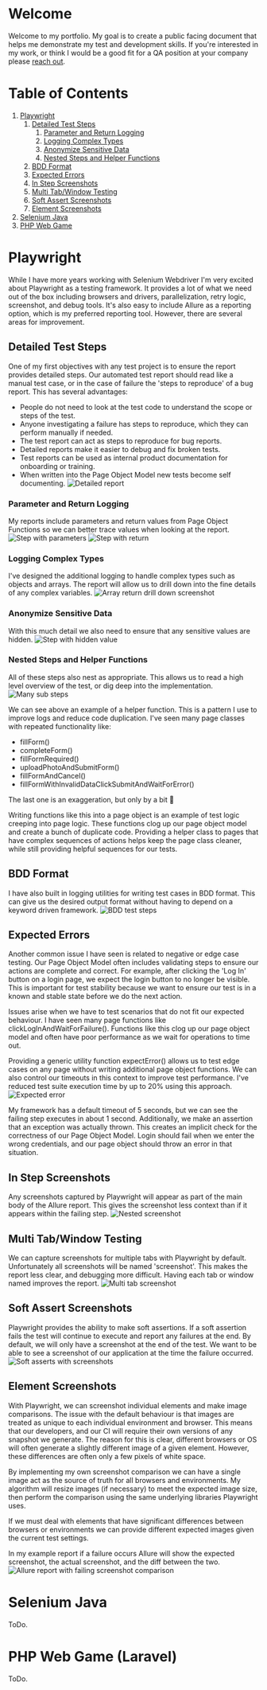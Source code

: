 # Welcome
Welcome to my portfolio. My goal is to create a public facing document that helps me demonstrate my test and development
skills. If you're interested in my work, or think I would be a good fit for a QA position at your company please [reach
out](www.linkedin.com/in/david-ryan-447a23169).

# Table of Contents
1. [Playwright](#playwright)
   1. [Detailed Test Steps](#detailed-test-steps)
      1. [Parameter and Return Logging](#parameter-and-return-logging)
      2. [Logging Complex Types](#logging-complex-types)
      3. [Anonymize Sensitive Data](#anonymize-sensitive-data)
      4. [Nested Steps and Helper Functions](#nested-steps-and-helper-functions)
   2. [BDD Format](#bdd-format)
   3. [Expected Errors](#expected-errors)
   4. [In Step Screenshots](#in-step-screenshots)
   5. [Multi Tab/Window Testing](#multi-tabwindow-testing)
   6. [Soft Assert Screenshots](#soft-assert-screenshots)
   7. [Element Screenshots](#element-screenshots)
2. [Selenium Java](#selenium-java)
3. [PHP Web Game](#php-web-game-laravel)

# Playwright
While I have more years working with Selenium Webdriver I'm very excited about Playwright as a testing framework. It
provides a lot of what we need out of the box including browsers and drivers, parallelization, retry logic, screenshot,
and debug tools. It's also easy to include Allure as a reporting option, which is my preferred reporting tool. However,
there are several areas for improvement.

## Detailed Test Steps
One of my first objectives with any test project is to ensure the report provides detailed steps. Our automated test
report should read like a manual test case, or in the case of failure the 'steps to reproduce' of a bug report. This
has several advantages:
- People do not need to look at the test code to understand the scope or steps of the test.
- Anyone investigating a failure has steps to reproduce, which they can perform manually if needed.
- The test report can act as steps to reproduce for bug reports.
- Detailed reports make it easier to debug and fix broken tests.
- Test reports can be used as internal product documentation for onboarding or training.
- When written into the Page Object Model new tests become self documenting.
![Detailed report](/resources/detailedReport.png)

### Parameter and Return Logging
My reports include parameters and return values from Page Object Functions so we can better trace values when looking
at the report.
![Step with parameters](/resources/logParameters.png "Step Parameters")
![Step with return](/resources/logReturnValues.png "Step Return")

### Logging Complex Types
I've designed the additional logging to handle complex types such as objects and arrays. The report will allow us to
drill down into the fine details of any complex variables.
![Array return drill down screenshot](/resources/returnArray.png)

### Anonymize Sensitive Data
With this much detail we also need to ensure that any sensitive values are hidden.
![Step with hidden value](/resources/hideSensitiveStrings.png "Hidden Value")

### Nested Steps and Helper Functions
All of these steps also nest as appropriate. This allows us to read a high level overview of the test, or dig deep into
the implementation.
![Many sub steps](/resources/manySubSteps.png)

We can see above an example of a helper function. This is a pattern I use to improve logs and reduce code duplication.
I've seen many page classes with repeated functionality like:
- fillForm()
- completeForm()
- fillFormRequired()
- uploadPhotoAndSubmitForm()
- fillFormAndCancel()
- fillFormWithInvalidDataClickSubmitAndWaitForError()

The last one is an exaggeration, but only by a bit 😬

Writing functions like this into a page object is an example of
test logic creeping into page logic. These functions clog up our page object model and create a bunch of duplicate code.
Providing a helper class to pages that have complex sequences of actions helps keep the page class cleaner, while still
providing helpful sequences for our tests.

## BDD Format
I have also built in logging utilities for writing test cases in BDD format. This can give us the desired output format
without having to depend on a keyword driven framework.
![BDD test steps](/resources/bddFormat.png)

## Expected Errors
Another common issue I have seen is related to negative or edge case testing. Our Page Object Model often includes
validating steps to ensure our actions are complete and correct. For example, after clicking the 'Log In' button on
a login page, we expect the login button to no longer be visible. This is important for test stability because we want
to ensure our test is in a known and stable state before we do the next action.

Issues arise when we have to test scenarios that do not fit our expected behaviour. I have seen many page functions like
clickLogInAndWaitForFailure(). Functions like this clog up our page object model and often have poor performance as we
wait for operations to time out.

Providing a generic utility function expectError() allows us to test edge cases on any page without writing additional
page object functions. We can also control our timeouts in this context to improve test performance. I've reduced test
suite execution time by up to 20% using this approach.
![Expected error](/resources/expectError.png)

My framework has a default timeout of 5 seconds, but we can see the failing step executes in about 1 second.
Additionally, we make an assertion that an exception was actually thrown. This creates an implicit check for the
correctness of our Page Object Model. Login should fail when we enter the wrong credentials, and our page object should
throw an error in that situation.

## In Step Screenshots
Any screenshots captured by Playwright will appear as part of the main body of the Allure report. This gives the
screenshot less context than if it appears within the failing step.
![Nested screenshot](/resources/nestedScreenshot.png)

## Multi Tab/Window Testing
We can capture screenshots for multiple tabs with Playwright by default. Unfortunately all screenshots will be named 
'screenshot'. This makes the report less clear, and debugging more difficult. Having each tab or window named improves
the report.
![Multi tab screenshot](/resources/multiTabScreenshot.png)

## Soft Assert Screenshots
Playwright provides the ability to make soft assertions. If a soft assertion fails the test will continue to execute and
report any failures at the end. By default, we will only have a screenshot at the end of the test. We want to be able
to see a screenshot of our application at the time the failure occurred.
![Soft asserts with screenshots](/resources/screenshotSoftExpectFailures.png)

## Element Screenshots
With Playwright, we can screenshot individual elements and make image comparisons. The issue with the default behaviour
is that images are treated as unique to each individual environment and browser. This means that our developers, and our
CI will require their own versions of any snapshot we generate. The reason for this is clear, different browsers or OS
will often generate a slightly different image of a given element. However, these differences are often only a few
pixels of white space.

By implementing my own screenshot comparison we can have a single image act as the source of truth for all browsers and
environments. My algorithm will resize images (if necessary) to meet the expected image size, then perform the
comparison using the same underlying libraries Playwright uses.

If we must deal with elements that have significant differences between browsers or environments we can provide
different expected images given the current test settings.

In my example report if a failure occurs Allure will show the expected screenshot, the actual screenshot, and the diff
between the two.
![Allure report with failing screenshot comparison](/resources/screenshotMatchExample.png)

# Selenium Java
ToDo.

# PHP Web Game (Laravel)
ToDo.